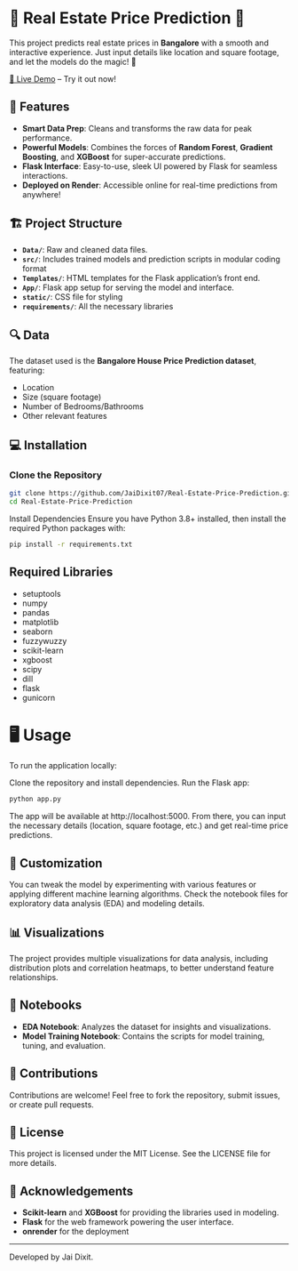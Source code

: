 # 🏡 Real Estate Price Prediction 💼

This project predicts real estate prices in **Bangalore** with a smooth and interactive experience. Just input details like location and square footage, and let the models do the magic! 💫

[🎉 Live Demo](https://real-estate-price-prediction-dldi.onrender.com) – Try it out now!

## 🚀 Features

- **Smart Data Prep**: Cleans and transforms the raw data for peak performance.
- **Powerful Models**: Combines the forces of **Random Forest**, **Gradient Boosting**, and **XGBoost** for super-accurate predictions.
- **Flask Interface**: Easy-to-use, sleek UI powered by Flask for seamless interactions.
- **Deployed on Render**: Accessible online for real-time predictions from anywhere!

## 🏗️ Project Structure

- **`Data/`**: Raw and cleaned data files.
- **`src/`**: Includes trained models and prediction scripts in modular coding format
- **`Templates/`**: HTML templates for the Flask application’s front end.
- **`App/`**: Flask app setup for serving the model and interface.
- **`static/`**: CSS file for styling 
- **`requirements/`**: All the necessary libraries

## 🔍 Data

The dataset used is the **Bangalore House Price Prediction dataset**, featuring:
- Location
- Size (square footage)
- Number of Bedrooms/Bathrooms
- Other relevant features

## 💻 Installation

### Clone the Repository

```bash
git clone https://github.com/JaiDixit07/Real-Estate-Price-Prediction.git
cd Real-Estate-Price-Prediction
```

Install Dependencies
Ensure you have Python 3.8+ installed, then install the required Python packages with:

```bash
pip install -r requirements.txt
```

##  Required Libraries

- setuptools
- numpy
- pandas
- matplotlib
- seaborn
- fuzzywuzzy
- scikit-learn
- xgboost
- scipy
- dill
- flask
- gunicorn


# 🖥️ Usage
To run the application locally:

Clone the repository and install dependencies.
Run the Flask app:
```bash
python app.py
```
The app will be available at http://localhost:5000. From there, you can input the necessary details (location, square footage, etc.) and get real-time price predictions.

## 🔧 Customization
You can tweak the model by experimenting with various features or applying different machine learning algorithms. Check the notebook files for exploratory data analysis (EDA) and modeling details.

## 📊 Visualizations
The project provides multiple visualizations for data analysis, including distribution plots and correlation heatmaps, to better understand feature relationships.

## 📁 Notebooks
- **EDA Notebook**: Analyzes the dataset for insights and visualizations.
- **Model Training Notebook**: Contains the scripts for model training, tuning, and evaluation.

## 🤝 Contributions
Contributions are welcome! Feel free to fork the repository, submit issues, or create pull requests.

## 📝 License
This project is licensed under the MIT License. See the LICENSE file for more details.

## 🙌 Acknowledgements
- **Scikit-learn** and **XGBoost** for providing the libraries used in modeling.
- **Flask** for the web framework powering the user interface.
- **onrender** for the deployment 

-------------------------------------------------------------------------------------------------

Developed by Jai Dixit.
